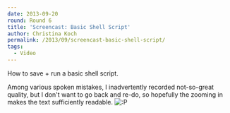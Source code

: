 ```yaml
---
date: 2013-09-20
round: Round 6
title: 'Screencast: Basic Shell Script'
author: Christina Koch
permalink: /2013/09/screencast-basic-shell-script/
tags:
  - Video
---
```

How to save + run a basic shell script. 



Among various spoken mistakes, I inadvertently recorded not-so-great quality, but I don't want to go back and re-do, so hopefully the zooming in makes the text sufficiently readable. <img src="http://localhost:8080/wp-includes/images/smilies/icon_razz.gif" alt=":P" class="wp-smiley" />
